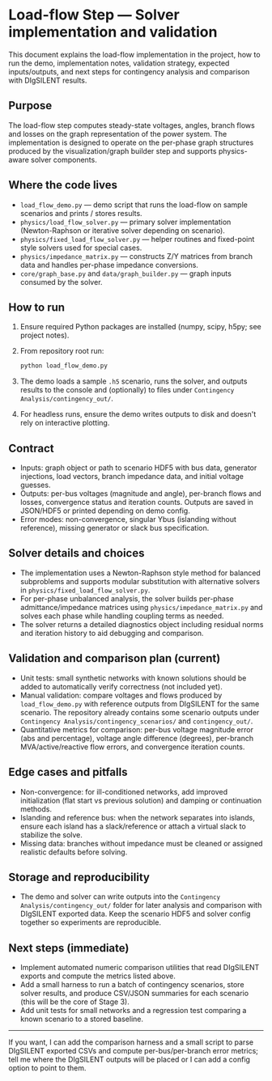 # Load-flow Step — Solver implementation and validation

This document explains the load-flow implementation in the project, how to run the demo, implementation notes, validation strategy, expected inputs/outputs, and next steps for contingency analysis and comparison with DIgSILENT results.

## Purpose

The load-flow step computes steady-state voltages, angles, branch flows and losses on the graph representation of the power system. The implementation is designed to operate on the per-phase graph structures produced by the visualization/graph builder step and supports physics-aware solver components.

## Where the code lives

- `load_flow_demo.py` — demo script that runs the load-flow on sample scenarios and prints / stores results.
- `physics/load_flow_solver.py` — primary solver implementation (Newton-Raphson or iterative solver depending on scenario).
- `physics/fixed_load_flow_solver.py` — helper routines and fixed-point style solvers used for special cases.
- `physics/impedance_matrix.py` — constructs Z/Y matrices from branch data and handles per-phase impedance conversions.
- `core/graph_base.py` and `data/graph_builder.py` — graph inputs consumed by the solver.

## How to run

1. Ensure required Python packages are installed (numpy, scipy, h5py; see project notes).
2. From repository root run:

   ```bash
   python load_flow_demo.py
   ```

3. The demo loads a sample `.h5` scenario, runs the solver, and outputs results to the console and (optionally) to files under `Contingency Analysis/contingency_out/`.

4. For headless runs, ensure the demo writes outputs to disk and doesn't rely on interactive plotting.

## Contract

- Inputs: graph object or path to scenario HDF5 with bus data, generator injections, load vectors, branch impedance data, and initial voltage guesses.
- Outputs: per-bus voltages (magnitude and angle), per-branch flows and losses, convergence status and iteration counts. Outputs are saved in JSON/HDF5 or printed depending on demo config.
- Error modes: non-convergence, singular Ybus (islanding without reference), missing generator or slack bus specification.

## Solver details and choices

- The implementation uses a Newton-Raphson style method for balanced subproblems and supports modular substitution with alternative solvers in `physics/fixed_load_flow_solver.py`.
- For per-phase unbalanced analysis, the solver builds per-phase admittance/impedance matrices using `physics/impedance_matrix.py` and solves each phase while handling coupling terms as needed.
- The solver returns a detailed diagnostics object including residual norms and iteration history to aid debugging and comparison.

## Validation and comparison plan (current)

- Unit tests: small synthetic networks with known solutions should be added to automatically verify correctness (not included yet).
- Manual validation: compare voltages and flows produced by `load_flow_demo.py` with reference outputs from DIgSILENT for the same scenario. The repository already contains some scenario outputs under `Contingency Analysis/contingency_scenarios/` and `contingency_out/`.
- Quantitative metrics for comparison: per-bus voltage magnitude error (abs and percentage), voltage angle difference (degrees), per-branch MVA/active/reactive flow errors, and convergence iteration counts.

## Edge cases and pitfalls

- Non-convergence: for ill-conditioned networks, add improved initialization (flat start vs previous solution) and damping or continuation methods.
- Islanding and reference bus: when the network separates into islands, ensure each island has a slack/reference or attach a virtual slack to stabilize the solve.
- Missing data: branches without impedance must be cleaned or assigned realistic defaults before solving.

## Storage and reproducibility

- The demo and solver can write outputs into the `Contingency Analysis/contingency_out/` folder for later analysis and comparison with DIgSILENT exported data. Keep the scenario HDF5 and solver config together so experiments are reproducible.

## Next steps (immediate)

- Implement automated numeric comparison utilities that read DIgSILENT exports and compute the metrics listed above.
- Add a small harness to run a batch of contingency scenarios, store solver results, and produce CSV/JSON summaries for each scenario (this will be the core of Stage 3).
- Add unit tests for small networks and a regression test comparing a known scenario to a stored baseline.

---

If you want, I can add the comparison harness and a small script to parse DIgSILENT exported CSVs and compute per-bus/per-branch error metrics; tell me where the DIgSILENT outputs will be placed or I can add a config option to point to them.